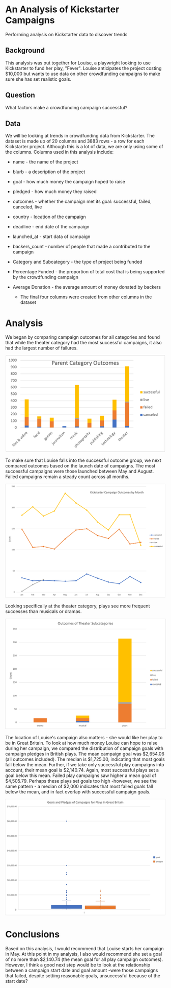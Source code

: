 # An Analysis of Kickstarter Campaigns 
Performing analysis on Kickstarter data to discover trends

## Background
This analysis was put together for Louise, a playwright looking to use Kickstarter to fund her play, "Fever". Louise anticipates the project costing $10,000 but wants to use data on other crowdfunding campaigns to make sure she has set realistic goals. 

## Question
What factors make a crowdfunding campaign successful?

## Data
We will be looking at trends in crowdfunding data from Kickstarter. The dataset is made up of 20 columns and 3883 rows - a row for each Kickstarter project. Although this is a lot of data, we are only using some of the columns. Columns used in this analysis include:
* name - the name of the project
* blurb - a description of the project
* goal - how much money the campaign hoped to raise
* pledged - how much money they raised
* outcomes - whether the campaign met its goal: successful, failed, canceled, live
* country - location of the campaign
* deadline - end date of the campaign
* launched_at - start data of campaign
* backers_count - number of people that made a contributed to the campaign
* Category and Subcategory - the type of project being funded
* Percentage Funded - the proportion of total cost that is being supported by the crowdfunding campaign
* Average Donation - the average amount of money donated by backers
    
    * The final four columns were created from other columns in the dataset

# Analysis
We began by comparing campaign outcomes for all categories and found that while the theater category had the most successful campaigns, it also had the largest number of failures. 

![ParentCategoryOutcomes.png](https://github.com/charliuden/kickstarter-analysis/blob/main/ParentCategotyOutcomes.png)

To make sure that Louise falls into the successful outcome group, we next compared outcomes based on the launch date of campaigns. The most successful campaigns were those launched between May and August. Failed campaigns remain a steady count across all months. 

![OutcomesByMonth.png](https://github.com/charliuden/kickstarter-analysis/blob/main/OutcomesByMonth.png)

Looking specifically at the theater category, plays see more frequent successes than musicals or dramas. 

![TheaterSubcategoryOutcomes.png](https://github.com/charliuden/kickstarter-analysis/blob/main/TheaterSubcategoryOutcomes.png)

The location of Louise's campaign also matters - she would like her play to be in Great Britain. To look at how much money Louise can hope to raise during her campaign, we compared the distribution of campaign goals with campaign pledges in British plays. The mean campaign goal was $2,654.06 (all outcomes included). The median is $1,725.00, indicating that most goals fall below the mean. Further, if we take only successful play campaigns into account, their mean goal is $2,140.74. Again, most successful plays set a goal below this mean. Failed play campaigns saw higher a mean goal of $4,505.79. Perhaps these plays set goals too high -however, we see the same pattern - a median of $2,000 indicates that most failed goals fall below the mean, and in fact overlap with successful campaign goals. 

![Boxplot_GB_Goals_Pledges.png](https://github.com/charliuden/kickstarter-analysis/blob/main/Boxplot_GB_Goals_Pledges.png)

# Conclusions
Based on this analysis, I would recommend that Louise starts her campaign in May. At this point in my analysis, I also would recommend she set a goal of no more than $2,140.74 (the mean goal for all play campaign outcomes). However, I think a good next step would be to look at the relationship between a campaign start date and goal amount -were those campaigns that failed, despite setting reasonable goals, unsuccessful because of the start date? 
